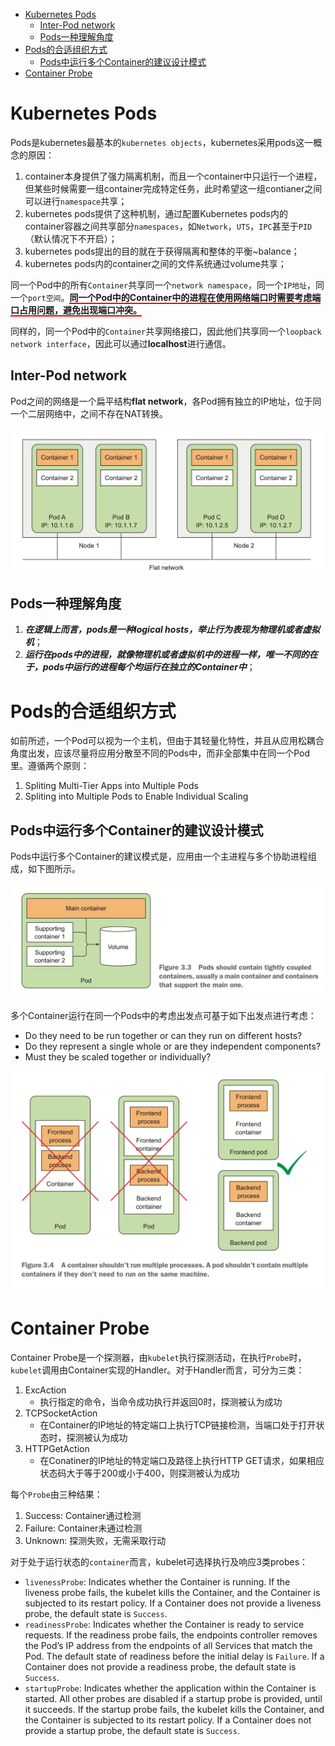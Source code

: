 - [Kubernetes Pods](#kubernetes-pods)
  - [Inter-Pod network](#inter-pod-network)
  - [Pods一种理解角度](#pods%e4%b8%80%e7%a7%8d%e7%90%86%e8%a7%a3%e8%a7%92%e5%ba%a6)
- [Pods的合适组织方式](#pods%e7%9a%84%e5%90%88%e9%80%82%e7%bb%84%e7%bb%87%e6%96%b9%e5%bc%8f)
  - [Pods中运行多个Container的建议设计模式](#pods%e4%b8%ad%e8%bf%90%e8%a1%8c%e5%a4%9a%e4%b8%aacontainer%e7%9a%84%e5%bb%ba%e8%ae%ae%e8%ae%be%e8%ae%a1%e6%a8%a1%e5%bc%8f)
- [Container Probe](#container-probe)

# Kubernetes Pods

Pods是kubernetes最基本的`kubernetes objects`，kubernetes采用pods这一概念的原因：

1. container本身提供了强力隔离机制，而且一个container中只运行一个进程，但某些时候需要一组container完成特定任务，此时希望这一组contianer之间可以进行`namespace`共享；
2. kubernetes pods提供了这种机制，通过配置Kubernetes pods内的container容器之间共享部分`namespaces`，如`Network`，`UTS`，`IPC`甚至于`PID`（默认情况下不开启）；
3. kubernetes pods提出的目的就在于获得隔离和整体的平衡~balance；
4. kubernetes pods内的container之间的文件系统通过volume共享；

同一个Pod中的所有`Container`共享同一个`network namespace`，同一个`IP地址`，同一个`port空间`。<span style="border-bottom: 2px solid red; font-weight: bold">同一个Pod中的Container中的进程在使用网络端口时需要考虑端口占用问题，避免出现端口冲突。</span>

同样的，同一个Pod中的`Container`共享网络接口，因此他们共享同一个`loopback network interface`，因此可以通过**localhost**进行通信。

## Inter-Pod network

Pod之间的网络是一个扁平结构**flat network**，各Pod拥有独立的IP地址，位于同一个二层网络中，之间不存在NAT转换。

![Alt Text](kubernetes_pod_inter_network.png)

## Pods一种理解角度

1. ***在逻辑上而言，pods是一种logical hosts，举止行为表现为物理机或者虚拟机***；
2. ***运行在pods中的进程，就像物理机或者虚拟机中的进程一样，唯一不同的在于，pods中运行的进程每个均运行在独立的Container中***；

# Pods的合适组织方式

如前所述，一个Pod可以视为一个主机，但由于其轻量化特性，并且从应用松耦合角度出发，应该尽量将应用分散至不同的Pods中，而非全部集中在同一个Pod里。遵循两个原则：

1. Spliting Multi-Tier Apps into Multiple Pods
2. Spliting into Multiple Pods to Enable Individual Scaling

## Pods中运行多个Container的建议设计模式

Pods中运行多个Container的建议模式是，应用由一个主进程与多个协助进程组成，如下图所示。

![Alt Text](kubernetes_multiple_container_run_in_a_pod.png)

多个Container运行在同一个Pods中的考虑出发点可基于如下出发点进行考虑：

+ Do they need to be run together or can they run on different hosts?
+ Do they represent a single whole or are they independent components?
+ Must they be scaled together or individually?

![Alt text](kubernetes_thinking_multiple_container_run_in_a_single_pod.png)

# Container Probe

Container Probe是一个探测器，由`kubelet`执行探测活动，在执行`Probe`时，`kubelet`调用由Container实现的Handler。对于Handler而言，可分为三类：

1. ExcAction
   + 执行指定的命令，当命令成功执行并返回0时，探测被认为成功
2. TCPSocketAction
   + 在Container的IP地址的特定端口上执行TCP链接检测，当端口处于打开状态时，探测被认为成功
3. HTTPGetAction
   + 在Conatiner的IP地址的特定端口及路径上执行HTTP GET请求，如果相应状态码大于等于200或小于400，则探测被认为成功

每个`Probe`由三种结果：

1. Success: Container通过检测
2. Failure: Container未通过检测
3. Unknown: 探测失败，无需采取行动

对于处于运行状态的`container`而言，kubelet可选择执行及响应3类probes：

+ `livenessProbe`: Indicates whether the Container is running. If the liveness probe fails, the kubelet kills the Container, and the Container is subjected to its restart policy. If a Container does not provide a liveness probe, the default state is `Success`.
+ `readinessProbe`: Indicates whether the Container is ready to service requests. If the readiness probe fails, the endpoints controller removes the Pod’s IP address from the endpoints of all Services that match the Pod. The default state of readiness before the initial delay is `Failure`. If a Container does not provide a readiness probe, the default state is `Success`.
+ `startupProbe`: Indicates whether the application within the Container is started. All other probes are disabled if a startup probe is provided, until it succeeds. If the startup probe fails, the kubelet kills the Container, and the Container is subjected to its restart policy. If a Container does not provide a startup probe, the default state is `Success`.


